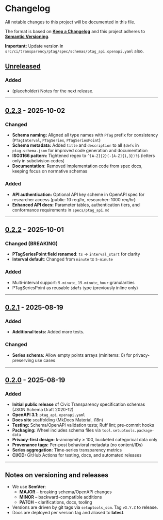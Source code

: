 # Changelog

All notable changes to this project will be documented in this file.

The format is based on **[Keep a Changelog](https://keepachangelog.com/en/1.1.0/)**
and this project adheres to **[Semantic Versioning](https://semver.org/spec/v2.0.0.html)**.

**Important:** Update version in `src/ci/transparency/ptag/spec/schemas/ptag_api.openapi.yaml` also.

## [Unreleased]

### Added

- (placeholder) Notes for the next release.

---

## [0.2.3] - 2025-10-02

### Changed
- **Schema naming:** Aligned all type names with `PTag` prefix for consistency (`PTagInterval`, `PTagSeries`, `PTagSeriesPoint`)
- **Schema metadata:** Added `title` and `description` to all `$defs` in `ptag.schema.json` for improved code generation and documentation
- **ISO3166 pattern:** Tightened regex to `^[A-Z]{2}(-[A-Z]{1,3})?$` (letters only in subdivision codes)
- **Documentation:** Removed implementation code from spec docs, keeping focus on normative schemas

### Added
- **API authentication:** Optional API key scheme in OpenAPI spec for researcher access (public: 10 req/hr, researcher: 1000 req/hr)
- **Enhanced API docs:** Parameter tables, authentication tiers, and conformance requirements in `specs/ptag_api.md`

---

## [0.2.2] - 2025-10-01

### Changed (BREAKING)
- **PTagSeriesPoint field renamed**: `ts` → `interval_start` for clarity
- **Interval default**: Changed from `minute` to `5-minute`

### Added
- Multi-interval support: `5-minute`, `15-minute`, `hour` granularities
- PTagSeriesPoint as reusable `$defs` type (previously inline only)

---

## [0.2.1] - 2025-08-19

### Added

- **Additional tests:** Added more tests.

### Changed

- **Series schema:** Allow empty points arrays (minItems: 0) for privacy-preserving use cases

---

## [0.2.0] - 2025-08-19

### Added

- **Initial public release** of Civic Transparency specification schemas (JSON Schema Draft 2020-12)
- **OpenAPI 3.1**: `ptag_api.openapi.yaml`
- **Docs site** scaffolding (MkDocs Material, i18n)
- **Testing:** Schema/OpenAPI validation tests; Ruff lint; pre-commit hooks
- **Packaging:** Wheel includes schema files via `tool.setuptools.package-data`
- **Privacy-first design:** k-anonymity ≥ 100, bucketed categorical data only
- **Provenance tags:** Per-post behavioral metadata (no content/IDs)
- **Series aggregation:** Time-series transparency metrics
- **CI/CD:** GitHub Actions for testing, docs, and automated releases

---

## Notes on versioning and releases

- We use **SemVer**:
  - **MAJOR** – breaking schema/OpenAPI changes
  - **MINOR** – backward-compatible additions
  - **PATCH** – clarifications, docs, tooling
- Versions are driven by git tags via `setuptools_scm`. Tag `vX.Y.Z` to release.
- Docs are deployed per version tag and aliased to **latest**.

[Unreleased]: https://github.com/civic-interconnect/civic-transparency-ptag-spec/compare/v0.2.3...HEAD
[0.2.3]: https://github.com/civic-interconnect/civic-transparency-ptag-spec/compare/v0.2.2...v0.2.3
[0.2.2]: https://github.com/civic-interconnect/civic-transparency-ptag-spec/compare/v0.2.1...v0.2.2
[0.2.1]: https://github.com/civic-interconnect/civic-transparency-ptag-spec/compare/v0.2.0...v0.2.1
[0.2.0]: https://github.com/civic-interconnect/civic-transparency-ptag-spec/releases/tag/v0.2.0
